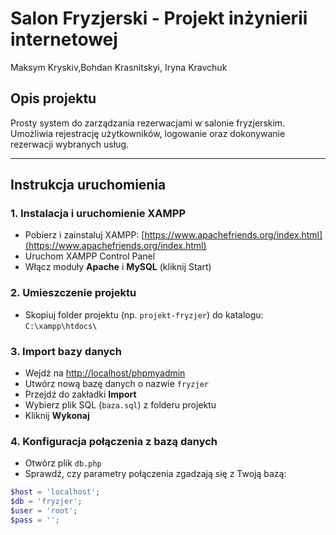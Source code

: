 # Salon Fryzjerski - Projekt inżynierii internetowej
Maksym Kryskiv,Bohdan Krasnitskyi, Iryna Kravchuk

## Opis projektu
Prosty system do zarządzania rezerwacjami w salonie fryzjerskim.  
Umożliwia rejestrację użytkowników, logowanie oraz dokonywanie rezerwacji wybranych usług.

---

## Instrukcja uruchomienia

### 1. Instalacja i uruchomienie XAMPP
- Pobierz i zainstaluj XAMPP: [https://www.apachefriends.org/index.html](https://www.apachefriends.org/index.html)  
- Uruchom XAMPP Control Panel  
- Włącz moduły **Apache** i **MySQL** (kliknij Start)

### 2. Umieszczenie projektu
- Skopiuj folder projektu (np. `projekt-fryzjer`) do katalogu:  
  `C:\xampp\htdocs\`

### 3. Import bazy danych
- Wejdź na [http://localhost/phpmyadmin](http://localhost/phpmyadmin)  
- Utwórz nową bazę danych o nazwie `fryzjer`  
- Przejdź do zakładki **Import**  
- Wybierz plik SQL (`baza.sql`) z folderu projektu  
- Kliknij **Wykonaj**

### 4. Konfiguracja połączenia z bazą danych
- Otwórz plik `db.php`  
- Sprawdź, czy parametry połączenia zgadzają się z Twoją bazą:

```php
$host = 'localhost';  
$db = 'fryzjer';  
$user = 'root';  
$pass = '';  
